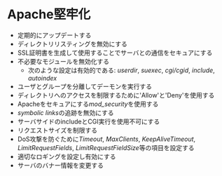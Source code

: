 
# Apache堅牢化
* 定期的にアップデートする
* ディレクトリリスティングを無効にする
* SSL証明書を生成して使用することでサーバとの通信をセキュアにする
* 不必要なモジュールを無効化する
  * 次のような設定は有効的である: *userdir*, *suexec*, *cgi/cgid*, *include*, *autoindex*
* ユーザとグループを分離してデーモンを実行する
* ディレクトリへのアクセスを制限するために'Allow'と'Deny'を使用する
* Apacheをセキュアにする*mod_security*を使用する
* *symbolic links*の追跡を無効にする
* サーバサイドのincludeとCGI実行を使用不可にする
* リクエストサイズを制限する
* DoS攻撃を防ぐために*Timeout*, *MaxClients*, *KeepAliveTimeout*, *LimitRequestFields*, *LimitRequestFieldSize*等の項目を設定する
* 適切なロギングを設定し有効にする
* サーバのバナー情報を変更する


